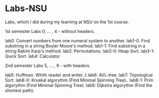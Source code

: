 # Labs-NSU

Labs, which I did during my learning at NSU on the 1st course.

1st semester
Labs 0, ... , 4 - without headers. 

lab0: Convert numbers from one numeral system to another.
lab1-0: Find substring in a string Boyler Moore's method.
lab1-1: Find substring in a string Rabim Karp's method.
lab2: Permutations.
lab3-0: Heap Sort.
lab3-1: Quick Sort.
lab4: Calculator.

2nd semester
Labs 5, ... , 9 - with headers.

lab5: Huffman. Whith reader and writer :)
lab6: AVL-tree.
lab7: Topological Sort.
lab8-0: Kruskal algorythm (Find Minimal Spinning Tree)..
lab8-1: Prim algorythm (Find Minimal Spinning Tree).
lab9: Dijkstra algorythm (Find the shortest path).
